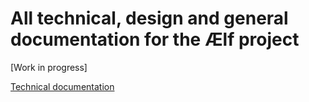 # All technical, design and general documentation for the Ælf project #

[Work in progress]

[Technical documentation](https://github.com/AElfProject/AElfDocs/blob/master/Technical/main-page.md)
